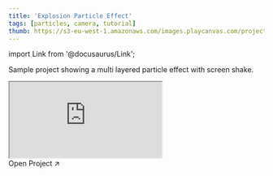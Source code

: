 ```yaml
---
title: 'Explosion Particle Effect'
tags: [particles, camera, tutorial]
thumb: https://s3-eu-west-1.amazonaws.com/images.playcanvas.com/projects/12/439297/80EDE5-image-75.jpg
---
```


import Link from '@docusaurus/Link';

Sample project showing a multi layered particle effect with screen shake.

<div className="iframe-container">
    <iframe src="https://playcanv.as/p/0hjGM2Lh/" title="Explosion Particle Effect" allow="camera; microphone; xr-spatial-tracking; fullscreen" allowfullscreen></iframe>
</div>

<Link to='https://playcanvas.com/project/439297/'>Open Project ↗</Link>
